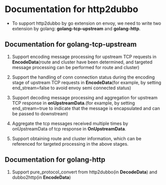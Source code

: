 # Documentation for http2dubbo

* To support http2dubbo by go extension on envoy, we need to write two extension by golang: **golang-tcp-upstream** and **golang-http**.


## Documentation for golang-tcp-upstream
1. Support encoding message processing for upstream TCP requests in **EncodeData**(route and cluster have been determined, and targeted message processing can be performed for route and cluster)

2. Support the handling of conn connection status during the encoding stage of upstream TCP requests in **EncodeData**(for example, by setting end_stream=false to avoid envoy semi connected status)

3. Support decoding message processing and aggregation for upstream TCP response in **onUpstreamData**.(for example, by setting end_stream=true to indicate that the message is encapsulated and can be passed to downstream)

4. Aggregate the tcp messages received multiple times by onUpstreamData of tcp response in **OnUpstreamData**.

5. Support obtaining route and cluster information, which can be referenced for targeted processing in the above stages.

## Documentation for golang-http

1. Support pure_protocol_convert from http2dubbo(in **DecodeData**) and dubbo2http(in **EncodeData**)